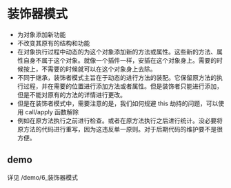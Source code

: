 # 装饰器模式

- 为对象添加新功能
- 不改变其原有的结构和功能
- 在对象执行过程中动态的为这个对象添加新的方法或属性。这些新的方法、属性自身不属于这个对象。就像一个插件一样，安插在这个对象身上。需要的时候按上，不需要的时候就可以在这个对象身上去除。
- 不同于继承，装饰者模式主旨在于动态的进行方法的装配。它保留原方法的执行过程，并在需要的位置进行添加方法或者属性。但是装饰者只能进行添加，但是不能对原有的方法的详情进行更改。
- 但是在装饰者模式中，需要注意的是，我们如何规避 this 劫持的问题，可以使用 call/apply 函数解除
- 例如在原方法执行之前进行检查。或者在原方法执行之后进行统计。没必要将原方法的代码进行重写，因为这违反单一原则。对于后期代码的维护要不是很方便。

## demo

详见 /demo/6\_装饰器模式
